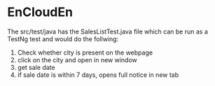 # EnCloudEn

The src/test/java has the SalesListTest.java file which can be run as a TestNg test and would do the follwing:
1. Check whether city is present on the webpage
2. click on the city and open in new window
3. get sale date
4. if sale date is within 7 days, opens full notice in new tab
